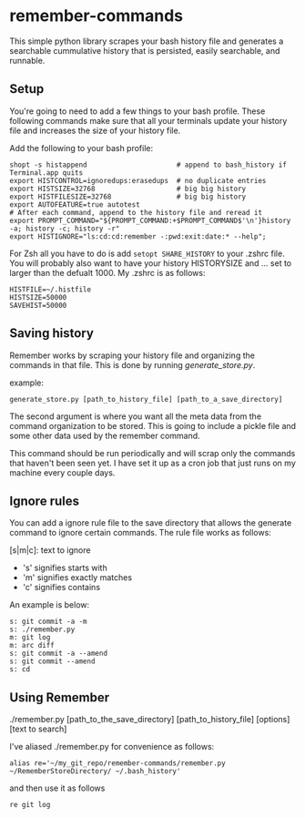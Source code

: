 # remember-commands
This simple python library scrapes your bash history file and generates a searchable cummulative history that is persisted, easily searchable, and runnable.

## Setup
You're going to need to add a few things to your bash profile. These following commands make sure that all your terminals update your history file and increases the size of your history file.

Add the following to your bash profile:
```
shopt -s histappend                      # append to bash_history if Terminal.app quits
export HISTCONTROL=ignoredups:erasedups  # no duplicate entries
export HISTSIZE=32768                    # big big history
export HISTFILESIZE=32768                # big big history
export AUTOFEATURE=true autotest
# After each command, append to the history file and reread it
export PROMPT_COMMAND="${PROMPT_COMMAND:+$PROMPT_COMMAND$'\n'}history -a; history -c; history -r"
export HISTIGNORE="ls:cd:cd:remember -:pwd:exit:date:* --help";
```

For Zsh all you have to do is add ```setopt SHARE_HISTORY``` to your .zshrc file.
You will probably also want to have your history HISTORYSIZE and ... set to larger than the defualt 1000. My .zshrc is as follows:
```
HISTFILE=~/.histfile
HISTSIZE=50000
SAVEHIST=50000
```

## Saving history
Remember works by scraping your history file and organizing the commands in that file. This is done by running *generate_store.py*.

example:
```
generate_store.py [path_to_history_file] [path_to_a_save_directory]
```

The second argument is where you want all the meta data from the command organization to be stored. This is going to include a pickle file and some other data used by the remember command.

This command should be run periodically and will scrap only the commands that haven't been seen yet. I have set it up as a cron job that just runs on my machine every couple days.

## Ignore rules
You can add a ignore rule file to the save directory that allows the generate command to ignore certain commands. The rule file works as follows:

[s|m|c]\: text to ignore

- 's' signifies starts with
- 'm' signifies exactly matches
- 'c' signifies contains

An example is below:
```
s: git commit -a -m
s: ./remember.py
m: git log
m: arc diff
s: git commit -a --amend
s: git commit --amend
s: cd
```

## Using Remember
./remember.py [path_to_the_save_directory] [path_to_history_file] [options] [text to search]

I've aliased ./remember.py for convenience as follows:
```
alias re='~/my_git_repo/remember-commands/remember.py ~/RememberStoreDirectory/ ~/.bash_history'
```
and then use it as follows
```
re git log
```
